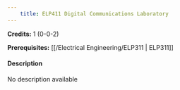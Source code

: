 ```yaml
---
    title: ELP411 Digital Communications Laboratory
---
```

**Credits:** 1 (0-0-2)



**Prerequisites:** [[/Electrical Engineering/ELP311 | ELP311]]

#### Description 
No description available